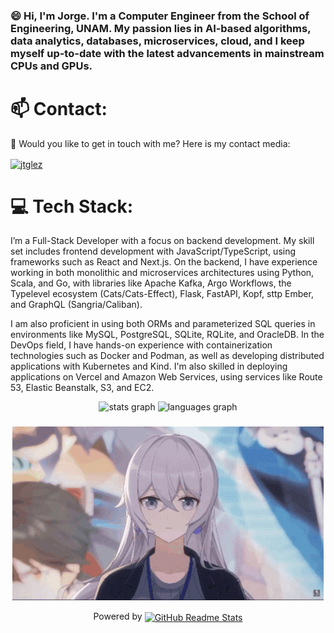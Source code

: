 ### 😄 Hi, I'm Jorge. I'm a Computer Engineer from the School of Engineering, UNAM.  My passion lies in AI-based algorithms, data analytics, databases, microservices, cloud, and I keep myself up-to-date with the latest advancements in mainstream CPUs and GPUs.

# 📫 Contact:
👋 Would you like to get in touch with me? Here is my contact media:
<p align="center">
  
<a href="https://linkedin.com/in/jtglez" target="blank"><img align="center" src="https://raw.githubusercontent.com/maurodesouza/profile-readme-generator/master/src/assets/icons/social/linkedin/default.svg" alt="jtglez" height="52" width="40" /></a>
 
</p>

# 💻 Tech Stack:

I’m a Full-Stack Developer with a focus on backend development. My skill set includes frontend development with JavaScript/TypeScript, using frameworks such as React and Next.js. On the backend, I have experience working in both monolithic and microservices architectures using Python, Scala, and Go, with libraries like Apache Kafka, Argo Workflows, the Typelevel ecosystem (Cats/Cats-Effect), Flask, FastAPI, Kopf, sttp Ember, and GraphQL (Sangria/Caliban).

I am also proficient in using both ORMs and parameterized SQL queries in environments like MySQL, PostgreSQL, SQLite, RQLite, and OracleDB. In the DevOps field, I have hands-on experience with containerization technologies such as Docker and Podman, as well as developing distributed applications with Kubernetes and Kind. I'm also skilled in deploying applications on Vercel and Amazon Web Services, using services like Route 53, Elastic Beanstalk, S3, and EC2.

<div align="center">
  <img src="https://github-readme-stats-phi-ashen.vercel.app/api?username=JTGlez&show_icons=true&theme=react&hide_border=true" height="150" alt="stats graph"  />
  <img src="https://github-readme-stats-phi-ashen.vercel.app/api/top-langs/?username=JTGlez&theme=react&hide_border=true&layout=compact" height="150" alt="languages graph"  />
</div>

###

<p align="center">
    <img src="https://github.com/JTGlez/JTGlez/blob/main/bronya.gif" alt="animated" />
</p>


<div align="center">
Powered by  <a href="https://github.com/anuraghazra/github-readme-stats"> <img width="20px" src="https://res.cloudinary.com/anuraghazra/image/upload/v1594908242/logo_ccswme.svg" align="center" alt="GitHub Readme Stats" /></a>
</div>


